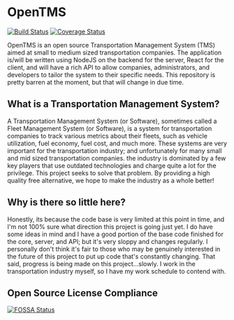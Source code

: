 # OpenTMS

[![Build Status](https://dev.azure.com/open-tms/Open%20TMS/_apis/build/status/Open-TMS.open-tms?branchName=master)](https://dev.azure.com/open-tms/Open%20TMS/_build/latest?definitionId=1&branchName=master)
[![Coverage Status](https://coveralls.io/repos/github/Open-TMS/open-tms/badge.svg?branch=master)](https://coveralls.io/github/Open-TMS/open-tms?branch=master)

OpenTMS is an open source Transportation Management System (TMS) aimed at small
to medium sized transportation companies. The application is/will be written
using NodeJS on the backend for the server, React for the client, and will have
a rich API to allow companies, administrators, and developers to tailor the
system to their specific needs. This repository is pretty barren at the moment,
but that will change in due time.

## What is a Transportation Management System?

A Transportation Management System (or Software), sometimes called a Fleet
Management System (or Software), is a system for transportation companies to
track various metrics about their fleets, such as vehicle utilization, fuel
economy, fuel cost, and much more. These systems are very important for the
transportation industry; and unfortunately for many small and mid sized
transportation companies. the industry is dominated by a few key players
that use outdated technologies and charge quite a lot for the privilege. This
project seeks to solve that problem. By providing a high quality free
alternative, we hope to make the industry as a whole better!

## Why is there so little here?

Honestly, its because the code base is very limited at this point in time, and
I'm not 100% sure what direction this project is going just yet. I do have some
ideas in mind and I have a good portion of the base code finished for the core,
server, and API; but it's very sloppy and changes regularly. I personally don't
think it's fair to those who may be genuinely interested in the future of this
project to put up code that's constantly changing. That said, progress is being
made on this project...slowly. I work in the transportation industry myself, so
I have my work schedule to contend with.

## Open Source License Compliance

[![FOSSA Status](https://app.fossa.com/api/projects/git%2Bgithub.com%2FOpen-TMS%2Fopen-tms.svg?type=large)](https://app.fossa.com/projects/git%2Bgithub.com%2FOpen-TMS%2Fopen-tms?ref=badge_large)
